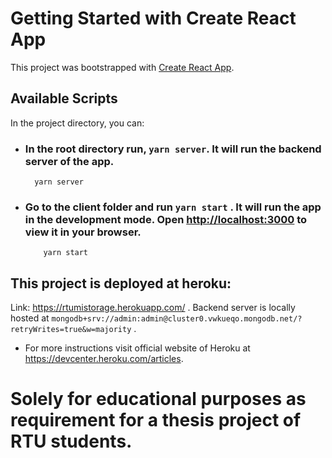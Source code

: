 # Getting Started with Create React App

This project was bootstrapped with [Create React App](https://github.com/facebook/create-react-app).

## Available Scripts

In the project directory, you can:

- ### In the root directory run, `yarn server`. It will run the backend server of the app.

        yarn server

- ### Go to the client folder and run `yarn start` . It will run the app in the development mode. Open [http://localhost:3000](http://localhost:3000) to view it in your browser.

          yarn start

## This project is deployed at heroku:

Link: https://rtumistorage.herokuapp.com/ . Backend server is locally hosted at `mongodb+srv://admin:admin@cluster0.vwkueqo.mongodb.net/?retryWrites=true&w=majority` .

- For more instructions visit official website of Heroku at https://devcenter.heroku.com/articles.

#

#

# Solely for educational purposes as requirement for a thesis project of RTU students.

#

